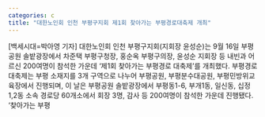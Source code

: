 ```yaml
---
categories: c
title: "대한노인회 인천 부평구지회 제1회 찾아가는 부평경로대축제 개최"
---
```

[백세시대=박아영 기자] 대한노인회 인천 부평구지회(지회장 윤성순)는 9월 16일 부평공원 솔밭광장에서 차준택 부평구청장, 홍순옥 부평구의장, 윤성순 지회장 등 내빈과 어르신 200여명이 참석한 가운데 ‘제1회 찾아가는 부평경로 대축제’를 개최했다. 부평경로 대축제는 부평 소재지를 3개 구역으로 나누어 부평공원, 부평분수대공원, 부평민방위교육장에서 진행되며, 이 날은 부평공원 솔밭광장에서 부평동1-6, 부개1동, 일신동, 십정1,2동 소속 경로당 60개소에서 회장 3명, 감사 등 200여명이 참석한 가운데 진행됐다. ‘찾아가는 부평